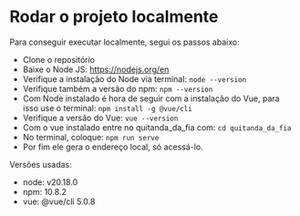 # Rodar o projeto localmente

Para conseguir executar localmente, segui os passos abaixo:
- Clone o repositório
- Baixe o Node JS: https://nodejs.org/en
- Verifique a instalação do Node via terminal: ```node --version```
- Verifique também a versão do npm: ```npm --version```
- Com Node instalado é hora de seguir com a instalação do Vue, para isso use o terminal: ```npm install -g @vue/cli```
- Verifique a versão do Vue: ```vue --version```
- Com o vue instalado entre no quitanda_da_fia com: ```cd quitanda_da_fia```
- No terminal, coloque: ```npm run serve```
- Por fim ele gera o endereço local, só acessá-lo.

Versões usadas:
- node: v20.18.0
- npm: 10.8.2
- vue: @vue/cli 5.0.8